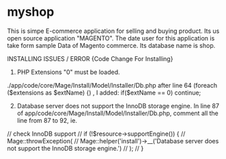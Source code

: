 myshop
======

This is simpe E-commerce application for selling and buying product. Its us open source application "MAGENTO". The date user for this application is take form sample Data of Magento commerce. Its database name is shop. 

INSTALLING ISSUES / ERROR {Code Change For Installing}

1. PHP Extensions "0" must be loaded.

./app/code/core/Mage/Install/Model/Installer/Db.php
after line 64 (foreach ($extensions as $extName) {) , I added:
if($extName == 0) continue; 

2. Database server does not support the InnoDB storage engine.
In line 87 of app/code/core/Mage/Install/Model/Installer/Db.php, comment all the line from 87 to 92, ie. 
 
 // check InnoDB support
            // if (!$resource->supportEngine()) {
            //     Mage::throwException(
            //         Mage::helper('install')->__('Database server does not support the InnoDB storage engine.')
            //     );
            // }